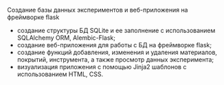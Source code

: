 Создание базы данных экспериментов и веб-приложения на фреймворке flask
- создание структуры БД SQLite и ее заполнение с использованием SQLAlchemy ORM, Alembic-Flask;
- создание веб-приложения для работы с БД на фреймворке flask;
- создание функций добавления, изменения и удаления материалов, покрытий, инструмента, а также просмотр данных эксперимента;
- визуализация приложения с помощью Jinja2 шаблонов с использованием HTML, CSS.
